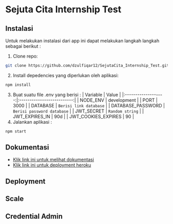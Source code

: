 # Sejuta Cita Internship Test

## Instalasi
Untuk melakukan instalasi dari app ini dapat melakukan langkah langkah sebagai berikut :
1. Clone repo:
```bash
git clone https://github.com/dzulfiqar12/SejutaCita_Internship_Test.git
```

2. Install depedencies yang diperlukan oleh aplikasi:
```bash
npm install
```

3. Buat suatu file .env yang berisi :
|       Variable      |            Value           |
|:-------------------:|:--------------------------:|
|       NODE_ENV      |         development        |
|         PORT        |            3000            |
|       DATABASE      |   `Berisi link database`   |
|  DATABASE_PASSWORD  | `Berisi password database` |
|      JWT_SECRET     |       `Random string`      |
|    JWT_EXPIRES_IN   |             90d            |
| JWT_COOKIES_EXPIRES | 90                         |
4. Jalankan aplikasi :
```bash
npm start
```


## Dokumentasi
- [Klik link ini untuk melihat dokumentasi](https://documenter.getpostman.com/view/15939003/TzedhjsP)
- [Klik link ini untuk deployment heroku](https://sejutacita.herokuapp.com/api/v1/users/)
## Deployment
## Scale
## Credential Admin
